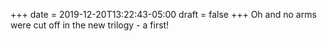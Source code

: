 +++
date = 2019-12-20T13:22:43-05:00
draft = false
+++
Oh and no arms were cut off in the new trilogy - a first!